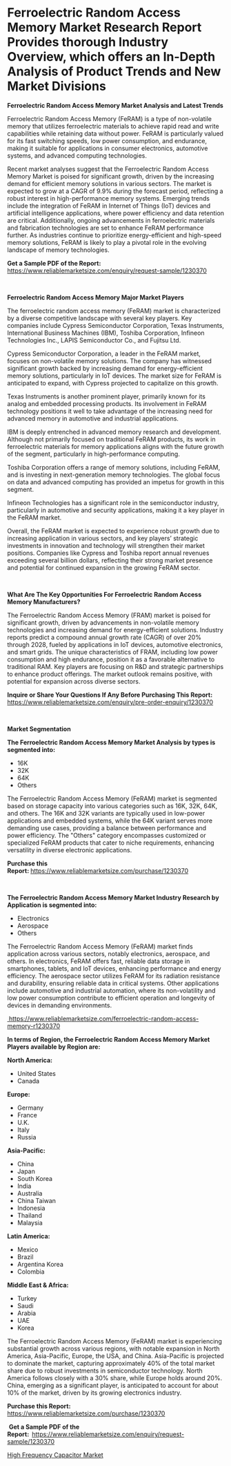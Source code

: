 <p><h1>Ferroelectric Random Access Memory Market Research Report Provides thorough Industry Overview, which offers an In-Depth Analysis of Product Trends and New Market Divisions</h1></p><p><strong>Ferroelectric Random Access Memory Market Analysis and Latest Trends</strong></p>
<p><p>Ferroelectric Random Access Memory (FeRAM) is a type of non-volatile memory that utilizes ferroelectric materials to achieve rapid read and write capabilities while retaining data without power. FeRAM is particularly valued for its fast switching speeds, low power consumption, and endurance, making it suitable for applications in consumer electronics, automotive systems, and advanced computing technologies.</p><p>Recent market analyses suggest that the Ferroelectric Random Access Memory Market is poised for significant growth, driven by the increasing demand for efficient memory solutions in various sectors. The market is expected to grow at a CAGR of 9.9% during the forecast period, reflecting a robust interest in high-performance memory systems. Emerging trends include the integration of FeRAM in Internet of Things (IoT) devices and artificial intelligence applications, where power efficiency and data retention are critical. Additionally, ongoing advancements in ferroelectric materials and fabrication technologies are set to enhance FeRAM performance further. As industries continue to prioritize energy-efficient and high-speed memory solutions, FeRAM is likely to play a pivotal role in the evolving landscape of memory technologies.</p></p>
<p><strong>Get a Sample PDF of the Report:&nbsp;</strong> <a href="https://www.reliablemarketsize.com/enquiry/request-sample/1230370?utm_campaign=2295&utm_medium=2&utm_source=Github&utm_content=ia&utm_term=10022025&utm_id=ferroelectric-random-access-memory">https://www.reliablemarketsize.com/enquiry/request-sample/1230370</a></p>
<p>&nbsp;</p>
<p><strong>Ferroelectric Random Access Memory Major Market Players</strong></p>
<p><p>The ferroelectric random access memory (FeRAM) market is characterized by a diverse competitive landscape with several key players. Key companies include Cypress Semiconductor Corporation, Texas Instruments, International Business Machines (IBM), Toshiba Corporation, Infineon Technologies Inc., LAPIS Semiconductor Co., and Fujitsu Ltd.</p><p>Cypress Semiconductor Corporation, a leader in the FeRAM market, focuses on non-volatile memory solutions. The company has witnessed significant growth backed by increasing demand for energy-efficient memory solutions, particularly in IoT devices. The market size for FeRAM is anticipated to expand, with Cypress projected to capitalize on this growth.</p><p>Texas Instruments is another prominent player, primarily known for its analog and embedded processing products. Its involvement in FeRAM technology positions it well to take advantage of the increasing need for advanced memory in automotive and industrial applications.</p><p>IBM is deeply entrenched in advanced memory research and development. Although not primarily focused on traditional FeRAM products, its work in ferroelectric materials for memory applications aligns with the future growth of the segment, particularly in high-performance computing.</p><p>Toshiba Corporation offers a range of memory solutions, including FeRAM, and is investing in next-generation memory technologies. The global focus on data and advanced computing has provided an impetus for growth in this segment.</p><p>Infineon Technologies has a significant role in the semiconductor industry, particularly in automotive and security applications, making it a key player in the FeRAM market.</p><p>Overall, the FeRAM market is expected to experience robust growth due to increasing application in various sectors, and key players’ strategic investments in innovation and technology will strengthen their market positions. Companies like Cypress and Toshiba report annual revenues exceeding several billion dollars, reflecting their strong market presence and potential for continued expansion in the growing FeRAM sector.</p></p>
<p>&nbsp;</p>
<p><strong>What Are The Key Opportunities For Ferroelectric Random Access Memory Manufacturers?</strong></p>
<p><p>The Ferroelectric Random Access Memory (FRAM) market is poised for significant growth, driven by advancements in non-volatile memory technologies and increasing demand for energy-efficient solutions. Industry reports predict a compound annual growth rate (CAGR) of over 20% through 2028, fueled by applications in IoT devices, automotive electronics, and smart grids. The unique characteristics of FRAM, including low power consumption and high endurance, position it as a favorable alternative to traditional RAM. Key players are focusing on R&D and strategic partnerships to enhance product offerings. The market outlook remains positive, with potential for expansion across diverse sectors.</p></p>
<p><strong>Inquire or Share Your Questions If Any Before Purchasing This Report:</strong> <a href="https://www.reliablemarketsize.com/enquiry/pre-order-enquiry/1230370?utm_campaign=2295&utm_medium=2&utm_source=Github&utm_content=ia&utm_term=10022025&utm_id=ferroelectric-random-access-memory">https://www.reliablemarketsize.com/enquiry/pre-order-enquiry/1230370</a></p>
<p>&nbsp;</p>
<p><strong>Market Segmentation</strong></p>
<p><strong>The Ferroelectric Random Access Memory Market Analysis by types is segmented into:</strong></p>
<p><ul><li>16K</li><li>32K</li><li>64K</li><li>Others</li></ul></p>
<p><p>The Ferroelectric Random Access Memory (FeRAM) market is segmented based on storage capacity into various categories such as 16K, 32K, 64K, and others. The 16K and 32K variants are typically used in low-power applications and embedded systems, while the 64K variant serves more demanding use cases, providing a balance between performance and power efficiency. The "Others" category encompasses customized or specialized FeRAM products that cater to niche requirements, enhancing versatility in diverse electronic applications.</p></p>
<p><strong>Purchase this Report:&nbsp;</strong><a href="https://www.reliablemarketsize.com/purchase/1230370?utm_campaign=2295&utm_medium=2&utm_source=Github&utm_content=ia&utm_term=10022025&utm_id=ferroelectric-random-access-memory">https://www.reliablemarketsize.com/purchase/1230370</a></p>
<p>&nbsp;</p>
<p><strong>The Ferroelectric Random Access Memory Market Industry Research by Application is segmented into:</strong></p>
<p><ul><li>Electronics</li><li>Aerospace</li><li>Others</li></ul></p>
<p><p>The Ferroelectric Random Access Memory (FeRAM) market finds application across various sectors, notably electronics, aerospace, and others. In electronics, FeRAM offers fast, reliable data storage in smartphones, tablets, and IoT devices, enhancing performance and energy efficiency. The aerospace sector utilizes FeRAM for its radiation resistance and durability, ensuring reliable data in critical systems. Other applications include automotive and industrial automation, where its non-volatility and low power consumption contribute to efficient operation and longevity of devices in demanding environments.</p></p>
<p><a href="https://www.reliablemarketsize.com/ferroelectric-random-access-memory-r1230370?utm_campaign=2295&utm_medium=2&utm_source=Github&utm_content=ia&utm_term=10022025&utm_id=ferroelectric-random-access-memory">&nbsp;https://www.reliablemarketsize.com/ferroelectric-random-access-memory-r1230370</a></p>
<p><strong>In terms of Region, the Ferroelectric Random Access Memory Market Players available by Region are:</strong></p>
<p>
    <p> <strong> North America: </strong>
        <ul>
            <li>United States</li>
            <li>Canada</li>
        </ul>
        </p> 
    <p> <strong> Europe: </strong>
        <ul>
            <li>Germany</li>
            <li>France</li>
            <li>U.K.</li>
            <li>Italy</li>
            <li>Russia</li>
        </ul>
        </p> 
    <p> <strong> Asia-Pacific: </strong>
        <ul>
            <li>China</li>
            <li>Japan</li>
            <li>South Korea</li>
            <li>India</li>
            <li>Australia</li>
            <li>China Taiwan</li>
            <li>Indonesia</li>
            <li>Thailand</li>
            <li>Malaysia</li>
        </ul>
        </p> 
    <p> <strong> Latin America: </strong>
        <ul>
            <li>Mexico</li>
            <li>Brazil</li>
            <li>Argentina Korea</li>
            <li>Colombia</li>
        </ul>
        </p> 
    <p> <strong> Middle East & Africa: </strong>
        <ul>
            <li>Turkey</li>
            <li>Saudi</li>
            <li>Arabia</li>
            <li>UAE</li>
            <li>Korea</li>
        </ul>
    </p>
    </p>
<p><p>The Ferroelectric Random Access Memory (FeRAM) market is experiencing substantial growth across various regions, with notable expansion in North America, Asia-Pacific, Europe, the USA, and China. Asia-Pacific is projected to dominate the market, capturing approximately 40% of the total market share due to robust investments in semiconductor technology. North America follows closely with a 30% share, while Europe holds around 20%. China, emerging as a significant player, is anticipated to account for about 10% of the market, driven by its growing electronics industry.</p></p>
<p><strong>Purchase this Report: </strong><a href="https://www.reliablemarketsize.com/purchase/1230370?utm_campaign=2295&utm_medium=2&utm_source=Github&utm_content=ia&utm_term=10022025&utm_id=ferroelectric-random-access-memory">https://www.reliablemarketsize.com/purchase/1230370</a></p>
<p>&nbsp;<strong>Get a Sample PDF of the Report:&nbsp;&nbsp;</strong><a href="https://www.reliablemarketsize.com/enquiry/request-sample/1230370?utm_campaign=2295&utm_medium=2&utm_source=Github&utm_content=ia&utm_term=10022025&utm_id=ferroelectric-random-access-memory">https://www.reliablemarketsize.com/enquiry/request-sample/1230370</a></p>
<p><strong></strong></p>
<p><p><a href="https://github.com/arvelm4nthig/Market-Research-Report-List-1/blob/main/high-frequency-capacitor-market.md?utm_campaign=2295&utm_medium=2&utm_source=Github&utm_content=ia&utm_term=10022025&utm_id=ferroelectric-random-access-memory">High Frequency Capacitor Market</a></p></p>